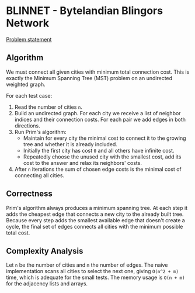 # BLINNET - Bytelandian Blingors Network

[Problem statement](https://www.spoj.com/problems/BLINNET/)

## Algorithm

We must connect all given cities with minimum total connection cost. This is exactly the Minimum Spanning Tree (MST) problem on an undirected weighted graph.

For each test case:
1. Read the number of cities `n`.
2. Build an undirected graph. For each city we receive a list of neighbor indices and their connection costs. For each pair we add edges in both directions.
3. Run Prim's algorithm:
   - Maintain for every city the minimal cost to connect it to the growing tree and whether it is already included.
   - Initially the first city has cost `0` and all others have infinite cost.
   - Repeatedly choose the unused city with the smallest cost, add its cost to the answer and relax its neighbors' costs.
4. After `n` iterations the sum of chosen edge costs is the minimal cost of connecting all cities.

## Correctness

Prim's algorithm always produces a minimum spanning tree. At each step it adds the cheapest edge that connects a new city to the already built tree. Because every step adds the smallest available edge that doesn't create a cycle, the final set of edges connects all cities with the minimum possible total cost.

## Complexity Analysis

Let `n` be the number of cities and `m` the number of edges. The naive implementation scans all cities to select the next one, giving `O(n^2 + m)` time, which is adequate for the small tests. The memory usage is `O(n + m)` for the adjacency lists and arrays.

